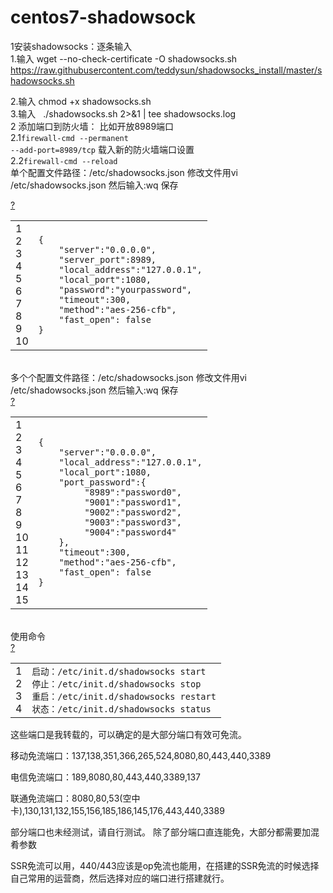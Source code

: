 # centos7-shadowsock
1安装shadowsocks：逐条输入</br>
1.输入  wget --no-check-certificate -O shadowsocks.sh https://raw.githubusercontent.com/teddysun/shadowsocks_install/master/shadowsocks.sh 


2.输入   chmod +x shadowsocks.sh</br>
3.输入      ./shadowsocks.sh 2>&1 | tee shadowsocks.log</br>
2 添加端口到防火墙：
比如开放8989端口</br>
2.1<code>firewall-cmd --permanent --add-port=8989/tcp</code>
载入新的防火墙端口设置</br>
2.2<code>firewall-cmd --reload</code></br>
单个配置文件路径：/etc/shadowsocks.json 修改文件用vi /etc/shadowsocks.json 然后输入:wq 保存
<link rel='stylesheet' type='text/css' href='http://tools.oschina.net/js/syntaxhighlighter_3.0.83/styles/shCoreDjango.css'/><div id="highlighter_449060" class="syntaxhighlighter  js"><div class="toolbar"><span><a href="#" class="toolbar_item command_help help">?</a></span></div><table border="0" cellpadding="0" cellspacing="0"><tbody><tr><td class="gutter"><div class="line number1 index0 alt2">1</div><div class="line number2 index1 alt1">2</div><div class="line number3 index2 alt2">3</div><div class="line number4 index3 alt1">4</div><div class="line number5 index4 alt2">5</div><div class="line number6 index5 alt1">6</div><div class="line number7 index6 alt2">7</div><div class="line number8 index7 alt1">8</div><div class="line number9 index8 alt2">9</div><div class="line number10 index9 alt1">10</div></td><td class="code"><div class="container"><div class="line number1 index0 alt2"><code class="js plain">{</code></div><div class="line number2 index1 alt1"><code class="js spaces">&nbsp;&nbsp;&nbsp;&nbsp;</code><code class="js string">"server"</code><code class="js plain">:</code><code class="js string">"0.0.0.0"</code><code class="js plain">,</code></div><div class="line number3 index2 alt2"><code class="js spaces">&nbsp;&nbsp;&nbsp;&nbsp;</code><code class="js string">"server_port"</code><code class="js plain">:8989,</code></div><div class="line number4 index3 alt1"><code class="js spaces">&nbsp;&nbsp;&nbsp;&nbsp;</code><code class="js string">"local_address"</code><code class="js plain">:</code><code class="js string">"127.0.0.1"</code><code class="js plain">,</code></div><div class="line number5 index4 alt2"><code class="js spaces">&nbsp;&nbsp;&nbsp;&nbsp;</code><code class="js string">"local_port"</code><code class="js plain">:1080,</code></div><div class="line number6 index5 alt1"><code class="js spaces">&nbsp;&nbsp;&nbsp;&nbsp;</code><code class="js string">"password"</code><code class="js plain">:</code><code class="js string">"yourpassword"</code><code class="js plain">,</code></div><div class="line number7 index6 alt2"><code class="js spaces">&nbsp;&nbsp;&nbsp;&nbsp;</code><code class="js string">"timeout"</code><code class="js plain">:300,</code></div><div class="line number8 index7 alt1"><code class="js spaces">&nbsp;&nbsp;&nbsp;&nbsp;</code><code class="js string">"method"</code><code class="js plain">:</code><code class="js string">"aes-256-cfb"</code><code class="js plain">,</code></div><div class="line number9 index8 alt2"><code class="js spaces">&nbsp;&nbsp;&nbsp;&nbsp;</code><code class="js string">"fast_open"</code><code class="js plain">:&nbsp;</code><code class="js keyword">false</code></div><div class="line number10 index9 alt1"><code class="js plain">}</code></div></div></td></tr></tbody></table></div>
</br>
多个个配置文件路径：/etc/shadowsocks.json 修改文件用vi /etc/shadowsocks.json 然后输入:wq 保存</br>
<link rel='stylesheet' type='text/css' href='http://tools.oschina.net/js/syntaxhighlighter_3.0.83/styles/shCoreDjango.css'/><div id="highlighter_347772" class="syntaxhighlighter  js"><div class="toolbar"><span><a href="#" class="toolbar_item command_help help">?</a></span></div><table border="0" cellpadding="0" cellspacing="0"><tbody><tr><td class="gutter"><div class="line number1 index0 alt2">1</div><div class="line number2 index1 alt1">2</div><div class="line number3 index2 alt2">3</div><div class="line number4 index3 alt1">4</div><div class="line number5 index4 alt2">5</div><div class="line number6 index5 alt1">6</div><div class="line number7 index6 alt2">7</div><div class="line number8 index7 alt1">8</div><div class="line number9 index8 alt2">9</div><div class="line number10 index9 alt1">10</div><div class="line number11 index10 alt2">11</div><div class="line number12 index11 alt1">12</div><div class="line number13 index12 alt2">13</div><div class="line number14 index13 alt1">14</div><div class="line number15 index14 alt2">15</div></td><td class="code"><div class="container"><div class="line number1 index0 alt2"><code class="js plain">{</code></div><div class="line number2 index1 alt1"><code class="js spaces">&nbsp;&nbsp;&nbsp;&nbsp;</code><code class="js string">"server"</code><code class="js plain">:</code><code class="js string">"0.0.0.0"</code><code class="js plain">,</code></div><div class="line number3 index2 alt2"><code class="js spaces">&nbsp;&nbsp;&nbsp;&nbsp;</code><code class="js string">"local_address"</code><code class="js plain">:</code><code class="js string">"127.0.0.1"</code><code class="js plain">,</code></div><div class="line number4 index3 alt1"><code class="js spaces">&nbsp;&nbsp;&nbsp;&nbsp;</code><code class="js string">"local_port"</code><code class="js plain">:1080,</code></div><div class="line number5 index4 alt2"><code class="js spaces">&nbsp;&nbsp;&nbsp;&nbsp;</code><code class="js string">"port_password"</code><code class="js plain">:{</code></div><div class="line number6 index5 alt1"><code class="js spaces">&nbsp;&nbsp;&nbsp;&nbsp;&nbsp;&nbsp;&nbsp;&nbsp;&nbsp;</code><code class="js string">"8989"</code><code class="js plain">:</code><code class="js string">"password0"</code><code class="js plain">,</code></div><div class="line number7 index6 alt2"><code class="js spaces">&nbsp;&nbsp;&nbsp;&nbsp;&nbsp;&nbsp;&nbsp;&nbsp;&nbsp;</code><code class="js string">"9001"</code><code class="js plain">:</code><code class="js string">"password1"</code><code class="js plain">,</code></div><div class="line number8 index7 alt1"><code class="js spaces">&nbsp;&nbsp;&nbsp;&nbsp;&nbsp;&nbsp;&nbsp;&nbsp;&nbsp;</code><code class="js string">"9002"</code><code class="js plain">:</code><code class="js string">"password2"</code><code class="js plain">,</code></div><div class="line number9 index8 alt2"><code class="js spaces">&nbsp;&nbsp;&nbsp;&nbsp;&nbsp;&nbsp;&nbsp;&nbsp;&nbsp;</code><code class="js string">"9003"</code><code class="js plain">:</code><code class="js string">"password3"</code><code class="js plain">,</code></div><div class="line number10 index9 alt1"><code class="js spaces">&nbsp;&nbsp;&nbsp;&nbsp;&nbsp;&nbsp;&nbsp;&nbsp;&nbsp;</code><code class="js string">"9004"</code><code class="js plain">:</code><code class="js string">"password4"</code></div><div class="line number11 index10 alt2"><code class="js spaces">&nbsp;&nbsp;&nbsp;&nbsp;</code><code class="js plain">},</code></div><div class="line number12 index11 alt1"><code class="js spaces">&nbsp;&nbsp;&nbsp;&nbsp;</code><code class="js string">"timeout"</code><code class="js plain">:300,</code></div><div class="line number13 index12 alt2"><code class="js spaces">&nbsp;&nbsp;&nbsp;&nbsp;</code><code class="js string">"method"</code><code class="js plain">:</code><code class="js string">"aes-256-cfb"</code><code class="js plain">,</code></div><div class="line number14 index13 alt1"><code class="js spaces">&nbsp;&nbsp;&nbsp;&nbsp;</code><code class="js string">"fast_open"</code><code class="js plain">:&nbsp;</code><code class="js keyword">false</code></div><div class="line number15 index14 alt2"><code class="js plain">}</code></div></div></td></tr></tbody></table></div></br>
使用命令
</br><link rel='stylesheet' type='text/css' href='http://tools.oschina.net/js/syntaxhighlighter_3.0.83/styles/shCoreDjango.css'/><div id="highlighter_969916" class="syntaxhighlighter  js"><div class="toolbar"><span><a href="#" class="toolbar_item command_help help">?</a></span></div><table border="0" cellpadding="0" cellspacing="0"><tbody><tr><td class="gutter"><div class="line number1 index0 alt2">1</div><div class="line number2 index1 alt1">2</div><div class="line number3 index2 alt2">3</div><div class="line number4 index3 alt1">4</div></td><td class="code"><div class="container"><div class="line number1 index0 alt2"><code class="js plain">启动：/etc/init.d/shadowsocks&nbsp;start</code></div><div class="line number2 index1 alt1"><code class="js plain">停止：/etc/init.d/shadowsocks&nbsp;stop</code></div><div class="line number3 index2 alt2"><code class="js plain">重启：/etc/init.d/shadowsocks&nbsp;restart</code></div><div class="line number4 index3 alt1"><code class="js plain">状态：/etc/init.d/shadowsocks&nbsp;status</code></div></div></td></tr></tbody></table></div>
这些端口是我转载的，可以确定的是大部分端口有效可免流。

移动免流端口：137,138,351,366,265,524,8080,80,443,440,3389

电信免流端口：189,8080,80,443,440,3389,137

联通免流端口：8080,80,53(空中卡),130,131,132,155,156,185,186,145,176,443,440,3389

部分端口也未经测试，请自行测试。
除了部分端口直连能免，大部分都需要加混肴参数 

SSR免流可以用，440/443应该是op免流也能用，在搭建的SSR免流的时候选择自己常用的运营商，然后选择对应的端口进行搭建就行。
